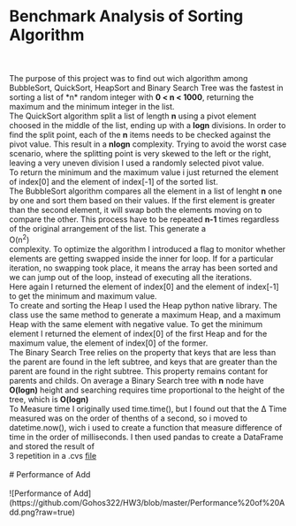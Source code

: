 # Benchmark Analysis of Sorting Algorithm <br>
<br>
<br>
The purpose of this project was to find out wich algorithm among BubbleSort, QuickSort, HeapSort and Binary Search Tree was the fastest in sorting a list of *n* random integer with <b>0 < n < 1000</b>, returning the maximum and the minimum integer in the list.<br>
The QuickSort algorithm split a list of length <b>n</b> using a pivot element choosed in the middle of the list, ending up with a <b>logn</b> divisions. In order to find the split point, each of the <b>n</b> items needs to be checked against the pivot value. This result in a <b>nlogn</b> complexity. Trying to avoid the worst case scenario, where the splitting point is very skewed to the left or the right, leaving a very uneven division I used a randomly selected pivot value.<br>
To return the minimum and the maximum value i just returned the element of index[0] and the element of index[-1] of the sorted list.<br>  
The BubbleSort algorithm compares all the element in a list of lenght <b>n</b> one by one and sort them based on their values. If the first element is greater than the second element, it will swap both the elements moving on to compare the other. This process have to be repeated <b>n-1</b> times regardless of the original arrangement of the list. This generate a <br>O(n<SUP>2</SUP>)</br> complexity. To optimize the algorithm I introduced a flag to monitor whether elements are getting swapped inside the inner for loop. If for a particular iteration, no swapping took place, it means the array has been sorted and we can jump out of the loop, instead of executing all the iterations.<br>
Here again I returned the element of index[0] and the element of index[-1] to get the minimum and maximum value.<br>
To create and sorting the Heap I used the Heap python native library. The class use the same method to generate a maximum Heap, and a maximum Heap with the same element with negative value. To get the minimum element I returned the element of index[0] of the first Heap and for the maximum value, the element of index[0] of the former. <br>
The Binary Search Tree relies on the property that keys that are less than the parent are found in the left subtree, and keys that are greater than the parent are found in the right subtree. This property remains contant for parents and childs. On average a Binary Search tree with <b>n</b> node have <b>O(logn)</b> height and searching requires time proportional to the height of the tree, which is <b>O(logn)</b><br>
To Measure time I originally used time.time(), but I found out that the &Delta; Time measured was on the order of thenths of a second, so i moved to datetime.now(), wich i used to create a function that measure difference of time in the order of milliseconds. I then used pandas to create a DataFrame and stored the result of <br>3</b> repetition in a .cvs <a href="https://github.com/Gohos322/HW3/blob/master/benchmark_data.csv">file</a><br>
<br>
# Performance of Add <br>
<br>
![Performance of Add](https://github.com/Gohos322/HW3/blob/master/Performance%20of%20Add.png?raw=true)
